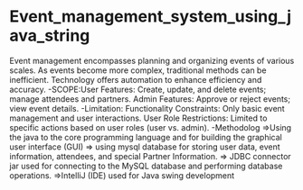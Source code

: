 # Event_management_system_using_java_string
Event management encompasses planning and organizing events of various scales. As events become more complex, traditional methods can be inefficient. Technology offers automation to enhance efficiency and accuracy.
-SCOPE:User Features: Create, update, and delete events; manage attendees and partners.
Admin Features: Approve or reject events; view event details.
-Limitation:
Functionality Constraints: Only basic event management and user interactions.
User Role Restrictions: Limited to specific actions based on user roles (user vs. admin).
-Methodolog
    =>Using the java to the core programming language and for building the graphical user interface (GUI) 
    => using mysql database for storing user data, event information, attendees, and special Partner Information.
    =>  JDBC connector jar used for connecting to the MySQL database and performing database operations.
   =>IntelliJ (IDE) used for Java  swing development
   
